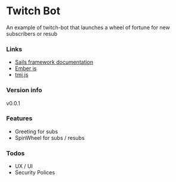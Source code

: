 # Twitch Bot

An example of twitch-bot that launches a wheel of fortune for new subscribers or resub

### Links

+ [Sails framework documentation](https://sailsjs.com/documentation)
+ [Ember js](https://www.emberjs.com/)
+ [tmi.js](https://sailsjs.com/documentation/concepts/deployment)


### Version info

v0.0.1

### Features

* Greeting for subs
* SpinWheel for subs / resubs


### Todos
 - UX / UI
 - Security Polices
